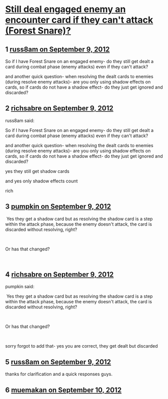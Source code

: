 # [Still deal engaged enemy an encounter card if they can&#039;t attack (Forest Snare)?](https://community.fantasyflightgames.com/topic/70699-still-deal-engaged-enemy-an-encounter-card-if-they-cant-attack-forest-snare/)

## 1 [russ8am on September 9, 2012](https://community.fantasyflightgames.com/topic/70699-still-deal-engaged-enemy-an-encounter-card-if-they-cant-attack-forest-snare/?do=findComment&comment=690510)

So if I have Forest Snare on an engaged enemy- do they still get dealt a card during combat phase (enemy attacks) even if they can't attack?

and another quick question- when resolving the dealt cards to enemies (during resolve enemy attacks)- are you only using shadow effects on cards, so if cards do not have a shadow effect- do they just get ignored and discarded?

## 2 [richsabre on September 9, 2012](https://community.fantasyflightgames.com/topic/70699-still-deal-engaged-enemy-an-encounter-card-if-they-cant-attack-forest-snare/?do=findComment&comment=690516)

russ8am said:

So if I have Forest Snare on an engaged enemy- do they still get dealt a card during combat phase (enemy attacks) even if they can't attack?

and another quick question- when resolving the dealt cards to enemies (during resolve enemy attacks)- are you only using shadow effects on cards, so if cards do not have a shadow effect- do they just get ignored and discarded?



yes they still get shadow cards

and yes only shadow effects count

rich

## 3 [pumpkin on September 9, 2012](https://community.fantasyflightgames.com/topic/70699-still-deal-engaged-enemy-an-encounter-card-if-they-cant-attack-forest-snare/?do=findComment&comment=690525)

 Yes they get a shadow card but as resolving the shadow card is a step within the attack phase, because the enemy doesn't attack, the card is discarded without resolving, right?

 

Or has that changed?

 

## 4 [richsabre on September 9, 2012](https://community.fantasyflightgames.com/topic/70699-still-deal-engaged-enemy-an-encounter-card-if-they-cant-attack-forest-snare/?do=findComment&comment=690530)

pumpkin said:

 Yes they get a shadow card but as resolving the shadow card is a step within the attack phase, because the enemy doesn't attack, the card is discarded without resolving, right?

 

Or has that changed?

 



sorry forgot to add that- yes you are correct, they get dealt but discarded

## 5 [russ8am on September 9, 2012](https://community.fantasyflightgames.com/topic/70699-still-deal-engaged-enemy-an-encounter-card-if-they-cant-attack-forest-snare/?do=findComment&comment=690548)

thanks for clarification and a quick responses guys.

## 6 [muemakan on September 10, 2012](https://community.fantasyflightgames.com/topic/70699-still-deal-engaged-enemy-an-encounter-card-if-they-cant-attack-forest-snare/?do=findComment&comment=690770)

                                      

